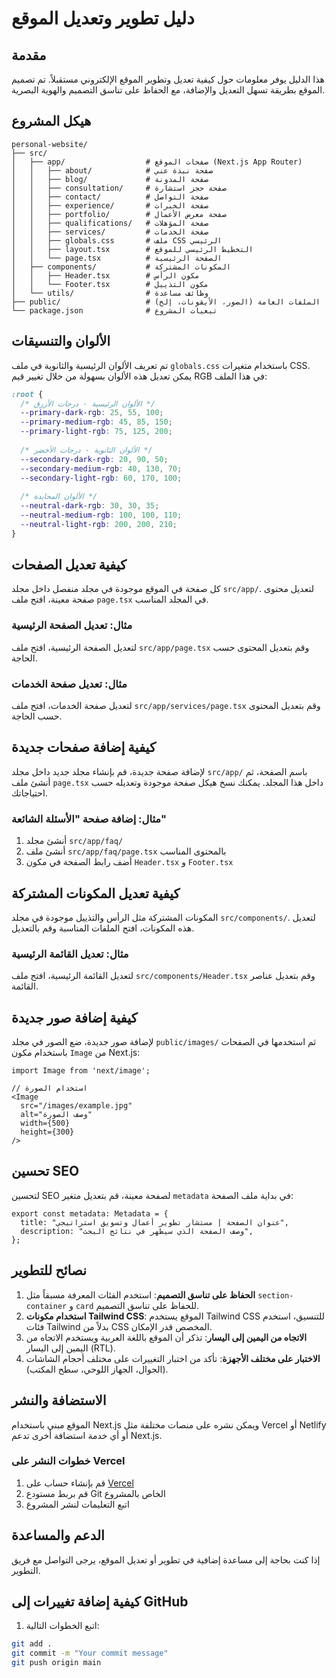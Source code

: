 # دليل تطوير وتعديل الموقع

## مقدمة
هذا الدليل يوفر معلومات حول كيفية تعديل وتطوير الموقع الإلكتروني مستقبلاً. تم تصميم الموقع بطريقة تسهل التعديل والإضافة، مع الحفاظ على تناسق التصميم والهوية البصرية.

## هيكل المشروع
```
personal-website/
├── src/
│   ├── app/                  # صفحات الموقع (Next.js App Router)
│   │   ├── about/            # صفحة نبذة عني
│   │   ├── blog/             # صفحة المدونة
│   │   ├── consultation/     # صفحة حجز استشارة
│   │   ├── contact/          # صفحة التواصل
│   │   ├── experience/       # صفحة الخبرات
│   │   ├── portfolio/        # صفحة معرض الأعمال
│   │   ├── qualifications/   # صفحة المؤهلات
│   │   ├── services/         # صفحة الخدمات
│   │   ├── globals.css       # ملف CSS الرئيسي
│   │   ├── layout.tsx        # التخطيط الرئيسي للموقع
│   │   └── page.tsx          # الصفحة الرئيسية
│   ├── components/           # المكونات المشتركة
│   │   ├── Header.tsx        # مكون الرأس
│   │   └── Footer.tsx        # مكون التذييل
│   └── utils/                # وظائف مساعدة
├── public/                   # الملفات العامة (الصور، الأيقونات، إلخ)
└── package.json              # تبعيات المشروع
```

## الألوان والتنسيقات
تم تعريف الألوان الرئيسية والثانوية في ملف `globals.css` باستخدام متغيرات CSS. يمكن تعديل هذه الألوان بسهولة من خلال تغيير قيم RGB في هذا الملف:

```css
:root {
  /* الألوان الرئيسية - درجات الأزرق */
  --primary-dark-rgb: 25, 55, 100;
  --primary-medium-rgb: 45, 85, 150;
  --primary-light-rgb: 75, 125, 200;
  
  /* الألوان الثانوية - درجات الأخضر */
  --secondary-dark-rgb: 20, 90, 50;
  --secondary-medium-rgb: 40, 130, 70;
  --secondary-light-rgb: 60, 170, 100;
  
  /* الألوان المحايدة */
  --neutral-dark-rgb: 30, 30, 35;
  --neutral-medium-rgb: 100, 100, 110;
  --neutral-light-rgb: 200, 200, 210;
}
```

## كيفية تعديل الصفحات
كل صفحة في الموقع موجودة في مجلد منفصل داخل مجلد `src/app/`. لتعديل محتوى صفحة معينة، افتح ملف `page.tsx` في المجلد المناسب.

### مثال: تعديل الصفحة الرئيسية
لتعديل الصفحة الرئيسية، افتح ملف `src/app/page.tsx` وقم بتعديل المحتوى حسب الحاجة.

### مثال: تعديل صفحة الخدمات
لتعديل صفحة الخدمات، افتح ملف `src/app/services/page.tsx` وقم بتعديل المحتوى حسب الحاجة.

## كيفية إضافة صفحات جديدة
لإضافة صفحة جديدة، قم بإنشاء مجلد جديد داخل مجلد `src/app/` باسم الصفحة، ثم أنشئ ملف `page.tsx` داخل هذا المجلد. يمكنك نسخ هيكل صفحة موجودة وتعديله حسب احتياجاتك.

### مثال: إضافة صفحة "الأسئلة الشائعة"
1. أنشئ مجلد `src/app/faq/`
2. أنشئ ملف `src/app/faq/page.tsx` بالمحتوى المناسب
3. أضف رابط الصفحة في مكون `Header.tsx` و `Footer.tsx`

## كيفية تعديل المكونات المشتركة
المكونات المشتركة مثل الرأس والتذييل موجودة في مجلد `src/components/`. لتعديل هذه المكونات، افتح الملفات المناسبة وقم بالتعديل.

### مثال: تعديل القائمة الرئيسية
لتعديل القائمة الرئيسية، افتح ملف `src/components/Header.tsx` وقم بتعديل عناصر القائمة.

## كيفية إضافة صور جديدة
لإضافة صور جديدة، ضع الصور في مجلد `public/images/` ثم استخدمها في الصفحات باستخدام مكون `Image` من Next.js:

```tsx
import Image from 'next/image';

// استخدام الصورة
<Image 
  src="/images/example.jpg" 
  alt="وصف الصورة" 
  width={500} 
  height={300} 
/>
```

## تحسين SEO
لتحسين SEO لصفحة معينة، قم بتعديل متغير `metadata` في بداية ملف الصفحة:

```tsx
export const metadata: Metadata = {
  title: "عنوان الصفحة | مستشار تطوير أعمال وتسويق استراتيجي",
  description: "وصف الصفحة الذي سيظهر في نتائج البحث",
};
```

## نصائح للتطوير
1. **الحفاظ على تناسق التصميم**: استخدم الفئات المعرفة مسبقاً مثل `section-container` و `card` للحفاظ على تناسق التصميم.
2. **استخدام مكونات Tailwind CSS**: الموقع يستخدم Tailwind CSS للتنسيق، استخدم فئات Tailwind بدلاً من CSS المخصص قدر الإمكان.
3. **الاتجاه من اليمين إلى اليسار**: تذكر أن الموقع باللغة العربية ويستخدم الاتجاه من اليمين إلى اليسار (RTL).
4. **الاختبار على مختلف الأجهزة**: تأكد من اختبار التغييرات على مختلف أحجام الشاشات (الجوال، الجهاز اللوحي، سطح المكتب).

## الاستضافة والنشر
الموقع مبني باستخدام Next.js ويمكن نشره على منصات مختلفة مثل Vercel أو Netlify أو أي خدمة استضافة أخرى تدعم Next.js.

### خطوات النشر على Vercel
1. قم بإنشاء حساب على [Vercel](https://vercel.com/)
2. قم بربط مستودع Git الخاص بالمشروع
3. اتبع التعليمات لنشر المشروع

## الدعم والمساعدة
إذا كنت بحاجة إلى مساعدة إضافية في تطوير أو تعديل الموقع، يرجى التواصل مع فريق التطوير.


## كيفية إضافة تغييرات إلى GitHub
1. اتبع الخطوات التالية:

```bash
git add .
git commit -m "Your commit message"
git push origin main


```
